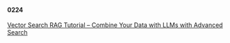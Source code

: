 

#### 0224
[Vector Search RAG Tutorial – Combine Your Data with LLMs with Advanced Search](https://www.youtube.com/watch?v=JEBDfGqrAUA)